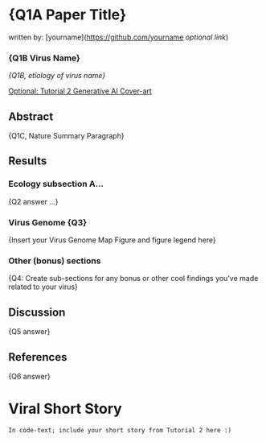# {Q1A Paper Title}
written by: [yourname](https://github.com/yourname *optional link*)

### {Q1B Virus Name}
*{Q1B, etiology of virus name}*

[Optional: Tutorial 2 Generative AI Cover-art](img/<virusname>/cover.png)

## Abstract

{Q1C, Nature Summary Paragraph}

## Results

### Ecology subsection A...

{Q2 answer ...}

### Virus Genome {Q3}

{Insert your Virus Genome Map Figure and figure legend here}

### Other (bonus) sections

{Q4: Create sub-sections for any bonus or other cool findings you've made
related to your virus}

## Discussion

{Q5 answer}

## References

{Q6 answer}

# Viral Short Story

```
In code-text; include your short story from Tutorial 2 here :)
```
```